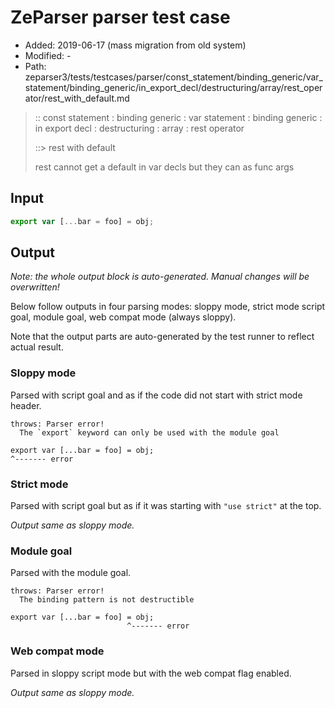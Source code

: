 # ZeParser parser test case

- Added: 2019-06-17 (mass migration from old system)
- Modified: -
- Path: zeparser3/tests/testcases/parser/const_statement/binding_generic/var_statement/binding_generic/in_export_decl/destructuring/array/rest_operator/rest_with_default.md

> :: const statement : binding generic : var statement : binding generic : in export decl : destructuring : array : rest operator
>
> ::> rest with default
>
> rest cannot get a default in var decls but they can as func args

## Input

`````js
export var [...bar = foo] = obj;
`````

## Output

_Note: the whole output block is auto-generated. Manual changes will be overwritten!_

Below follow outputs in four parsing modes: sloppy mode, strict mode script goal, module goal, web compat mode (always sloppy).

Note that the output parts are auto-generated by the test runner to reflect actual result.

### Sloppy mode

Parsed with script goal and as if the code did not start with strict mode header.

`````
throws: Parser error!
  The `export` keyword can only be used with the module goal

export var [...bar = foo] = obj;
^------- error
`````

### Strict mode

Parsed with script goal but as if it was starting with `"use strict"` at the top.

_Output same as sloppy mode._

### Module goal

Parsed with the module goal.

`````
throws: Parser error!
  The binding pattern is not destructible

export var [...bar = foo] = obj;
                          ^------- error
`````


### Web compat mode

Parsed in sloppy script mode but with the web compat flag enabled.

_Output same as sloppy mode._
